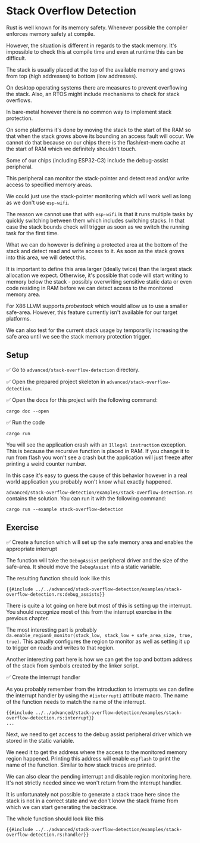 # Stack Overflow Detection

Rust is well known for its memory safety. Whenever possible the compiler enforces memory safety at compile.

However, the situation is different in regards to the stack memory. It's impossible to check this at compile time and even at runtime this can be difficult.

The stack is usually placed at the top of the available memory and grows from top (high addresses) to bottom (low addresses).

On desktop operating systems there are measures to prevent overflowing the stack. Also, an RTOS might include mechanisms to check for stack overflows.

In bare-metal however there is no common way to implement stack protection.

On some platforms it's done by moving the stack to the start of the RAM so that when the stack grows above its bounding an access fault will occur.
We cannot do that because on our chips there is the flash/ext-mem cache at the start of RAM which we definitely shouldn't touch.

Some of our chips (including ESP32-C3) include the debug-assist peripheral.

This peripheral can monitor the stack-pointer and detect read and/or write access to specified memory areas.

We could just use the stack-pointer monitoring which will work well as long as we don't use `esp-wifi`.

The reason we cannot use that with `esp-wifi` is that it runs multiple tasks by quickly switching between them which includes switching stacks. In that case the stack bounds check will trigger as soon as we switch the running task for the first time.

What we can do however is defining a protected area at the bottom of the stack and detect read and write access to it. As soon as the stack grows into this area, we will detect this.

It is important to define this area larger (ideally twice) than the largest stack allocation we expect. Otherwise, it's possible that code will start writing to memory below the stack - possibly overwriting sensitive static data or even code residing in RAM before we can detect access to the monitored memory area.

For X86 LLVM supports _probestack_ which would allow us to use a smaller safe-area. However, this feature currently isn't available for our target platforms.

We can also test for the current stack usage by temporarily increasing the safe area until we see the stack memory protection trigger.

## Setup

✅ Go to `advanced/stack-overflow-detection` directory.

✅ Open the prepared project skeleton in `advanced/stack-overflow-detection`.

✅ Open the docs for this project with the following command:

```
cargo doc --open
```

✅ Run the code

```
cargo run
```

You will see the application crash with an `Illegal instruction` exception. This is because the recursive function is placed in RAM.
If you change it to run from flash you won't see a crash but the application will just freeze after printing a weird counter number.

In this case it's easy to guess the cause of this behavior however in a real world application you probably won't know what exactly happened.

`advanced/stack-overflow-detection/examples/stack-overflow-detection.rs` contains the solution. You can run it with the following command:

```shell
cargo run --example stack-overflow-detection
```

## Exercise

✅ Create a function which will set up the safe memory area and enables the appropriate interrupt

The function will take the `DebugAssist` peripheral driver and the size of the safe-area.
It should move the `DebugAssist` into a static variable.

The resulting function should look like this
```rust,ignore
{{#include ../../advanced/stack-overflow-detection/examples/stack-overflow-detection.rs:debug_assists}}
```

There is quite a lot going on here but most of this is setting up the interrupt.
You should recognize most of this from the interrupt exercise in the previous chapter.

The most interesting part is probably `da.enable_region0_monitor(stack_low, stack_low + safe_area_size, true, true)`.
This actually configures the region to monitor as well as setting it up to trigger on reads and writes to that region.

Another interesting part here is how we can get the top and bottom address of the stack from symbols created by the linker script.

✅ Create the interrupt handler

As you probably remember from the introduction to interrupts we can define the interrupt handler by using the `#[interrupt]` attribute macro.
The name of the function needs to match the name of the interrupt.

```rust,ignore
{{#include ../../advanced/stack-overflow-detection/examples/stack-overflow-detection.rs:interrupt}}
...
```

Next, we need to get access to the debug assist peripheral driver which we stored in the static variable.

We need it to get the address where the access to the monitored memory region happened.
Printing this address will enable `espflash` to print the name of the function. Similar to how stack traces are printed.

We can also clear the pending interrupt and disable region monitoring here. It's not strictly needed since we won't return from the interrupt handler.

It is unfortunately not possible to generate a stack trace here since the stack is not in a correct state and we don't know the stack frame from which we can start generating the backtrace.

The whole function should look like this
```rust,ignore
{{#include ../../advanced/stack-overflow-detection/examples/stack-overflow-detection.rs:handler}}
```
